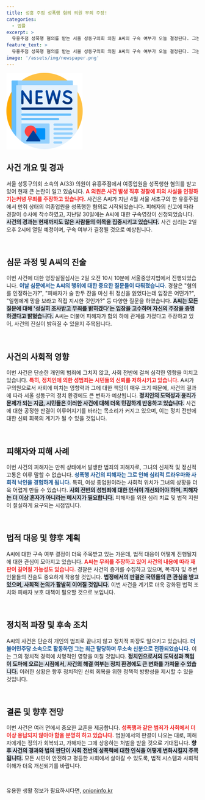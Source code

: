 ```yaml
---
title: 성홍 주점 성폭행 혐의 의원 무죄 주장!
categories:
  - 법률
excerpt: >
  유흥주점 성폭행 혐의를 받는 서울 성동구의회 의원 A씨의 구속 여부가 오늘 결정된다. 그는 성실히 조사받고 무죄를 밝히겠다며 혐의를 부인하고, 사건의 진실은 과연 무엇일까? 클릭하여 더 알아보세요!
feature_text: >
  유흥주점 성폭행 혐의를 받는 서울 성동구의회 의원 A씨의 구속 여부가 오늘 결정된다. 그는 성실히 조사받고 무죄를 밝히겠다며 혐의를 부인하고, 사건의 진실은 과연 무엇일까? 클릭하여 더 알아보세요!
image: '/assets/img/newspaper.png'
---
```


<p><img src="/assets/img/newspaper.png" alt="kimp 속보" /></p>

<h2 data-ke-size="size26">사건 개요 및 경과</h2>

<p data-ke-size="size16">서울 성동구의회 소속의 A(33) 의원이 유흥주점에서 여종업원을 성폭행한 혐의를 받고 있어 현재 큰 논란이 일고 있습니다. <b><span style="color: #ee2323;">A 의원은 사건 발생 직후 경찰에 피의 사실을 인정하기는커녕 무죄를 주장하고 있습니다.</span></b> 사건은 A씨가 지난 4월 서울 서초구의 한 유흥주점에서 만취 상태의 여종업원을 성폭행한 혐의로 시작되었습니다. 피해자의 신고에 따라 경찰이 수사에 착수하였고, 지난달 30일에는 A씨에 대한 구속영장이 신청되었습니다. <b><span style="background-color: #21538527;">사건의 경과는 현재까지도 많은 사람들의 이목을 집중시키고 있습니다.</span></b> 사건 심리는 2일 오후 2시에 열릴 예정이며, 구속 여부가 결정될 것으로 예상됩니다.</p>

<p data-ke-size="size16">&nbsp;</p>

<h2 data-ke-size="size26">심문 과정 및 A씨의 진술</h2>

<p data-ke-size="size16">이번 사건에 대한 영장실질심사는 2일 오전 10시 10분에 서울중앙지법에서 진행되었습니다. <b><span style="color: #1a5490;">이날 심문에서는 A씨의 행위에 대한 중요한 질문들이 다뤄졌습니다.</span></b> 경찰은 "혐의를 인정하는가?", "피해자가 술 한두 잔을 마신 뒤 정신을 잃었다는데 입장은 어떤가?", "일행에게 망을 보라고 직접 지시한 것인가?" 등 다양한 질문을 하였습니다. <b><span style="background-color: #21538527;">A씨는 모든 질문에 대해 '성실히 조사받고 무죄를 밝히겠다'는 입장을 고수하며 자신의 주장을 증명하겠다고 밝혔습니다.</span></b> A씨는 더불어 피해자가 합의 하에 관계를 가졌다고 주장하고 있어, 사건의 진실이 밝혀질 수 있을지 주목됩니다.</p>

<p data-ke-size="size16">&nbsp;</p>

<h2 data-ke-size="size26">사건의 사회적 영향</h2>

<p data-ke-size="size16">이번 사건은 단순한 개인의 범죄에 그치지 않고, 사회 전반에 걸쳐 심각한 영향을 미치고 있습니다. <b><span style="color: #ee2323;">특히, 정치인에 의한 성범죄는 시민들의 신뢰를 저하시키고 있습니다.</span></b> A씨가 구의원으로서 사회에 미치는 영향력과 그에 대한 책임이 매우 크기 때문에, 사건의 결과에 따라 서울 성동구의 정치 환경에도 큰 변화가 예상됩니다. <b><span style="background-color: #21538527;">정치인의 도덕성과 윤리가 문제가 되는 지금, 시민들은 이러한 사건에 대해 더욱 민감하게 반응하고 있습니다.</span></b> 사건에 대한 공정한 판결이 이루어지기를 바라는 목소리가 커지고 있으며, 이는 정치 전반에 대한 신뢰 회복의 계기가 될 수 있을 것입니다.</p>

<p data-ke-size="size16">&nbsp;</p>

<h2 data-ke-size="size26">피해자와 피해 사례</h2>

<p data-ke-size="size16">이번 사건의 피해자는 만취 상태에서 발생한 범죄의 피해자로, 그녀의 신체적 및 정신적 고통은 이루 말할 수 없습니다. <b><span style="color: #1a5490;">성폭행 사건의 피해자는 그로 인해 심리적 트라우마와 사회적 낙인을 경험하게 됩니다.</span></b> 특히, 여성 종업원이라는 사회적 위치가 그녀의 상황을 더욱 어렵게 만들 수 있습니다. <b><span style="background-color: #21538527;">사회 전반의 성범죄에 대한 인식이 개선되어야 하며, 피해자는 더 이상 혼자가 아니라는 메시지가 필요합니다.</span></b> 피해자를 위한 심리 치료 및 법적 지원이 절실하게 요구되는 시점입니다.</p>

<p data-ke-size="size16">&nbsp;</p>

<h2 data-ke-size="size26">법적 대응 및 향후 계획</h2>

<p data-ke-size="size16">A씨에 대한 구속 여부 결정이 더욱 주목받고 있는 가운데, 법적 대응이 어떻게 진행될지에 대한 관심이 모아지고 있습니다. <b><span style="color: #ee2323;">A씨는 무죄를 주장하고 있어 사건의 내용에 따라 재판이 길어질 가능성도 있습니다.</span></b> 경찰은 사건의 증거를 수집하고 있으며, 목격자 및 주변 인물들의 진술도 중요하게 작용할 것입니다. <b><span style="background-color: #21538527;">법정에서의 판결은 국민들의 큰 관심을 받고 있으며, 사회적 논의가 활발히 이어질 것입니다.</span></b> 이번 사건을 계기로 더욱 강화된 법적 조치와 피해자 보호 대책이 필요할 것으로 보입니다.</p>

<p data-ke-size="size16">&nbsp;</p>

<h2 data-ke-size="size26">정치적 파장 및 후속 조치</h2>

<p data-ke-size="size16">A씨의 사건은 단순히 개인의 범죄로 끝나지 않고 정치적 파장도 일으키고 있습니다. <b><span style="color: #1a5490;">더불어민주당 소속으로 활동하던 그는 최근 탈당하며 무소속 신분으로 전환되었습니다.</span></b> 이는 그의 정치적 경력에 치명적인 영향을 미칠 것입니다. <b><span style="background-color: #21538527;">정치인으로서의 도덕성과 책임이 도마에 오르는 시점에서, 사건의 해결 여부는 정치 환경에도 큰 변화를 가져올 수 있습니다.</span></b> 이러한 상황은 향후 정치적인 신뢰 회복을 위한 정책적 방향성을 제시할 수 있을 것입니다.</p>

<p data-ke-size="size16">&nbsp;</p>

<h2 data-ke-size="size26">결론 및 향후 전망</h2>

<p data-ke-size="size16">이번 사건은 여러 면에서 중요한 교훈을 제공합니다. <b><span style="color: #ee2323;">성폭행과 같은 범죄가 사회에서 더 이상 용납되지 않아야 함을 분명히 하고 있습니다.</span></b> 법원에서의 판결이 나오는 대로, 피해자에게는 정의가 회복되고, 가해자는 그에 상응하는 처벌을 받을 것으로 기대됩니다. <b><span style="background-color: #21538527;">향후 사건의 경과와 법의 판단이 사회 전반의 성폭력에 대한 인식을 어떻게 변화시킬지 주목됩니다.</span></b> 모든 시민이 안전하고 평등한 사회에서 살아갈 수 있도록, 법적 시스템과 사회적 이해가 더욱 개선되기를 바랍니다.</p>

<p data-ke-size="size16">&nbsp;</p>
유용한 생활 정보가 필요하시다면, <a href="https://onioninfo.kr" rel="dofollow">onioninfo.kr</a>


